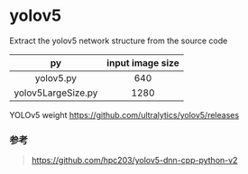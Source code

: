 # yolov5
Extract the yolov5 network structure from the source code

| py          |  input image size |
|:-:|:-:|
| yolov5.py | 640|
|yolov5LargeSize.py | 1280|

YOLOv5 weight 
https://github.com/ultralytics/yolov5/releases

### 参考
>https://github.com/hpc203/yolov5-dnn-cpp-python-v2
